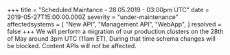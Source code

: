 +++
title = "Scheduled Maintance - 28.05.2019 - 03:00pm UTC"
date = 2019-05-27T15:00:00.000Z
severity = "under-maintenance"
affectedsystems = [
  "New API",
  "Management API",
  "WebApp",
]
resolved = false
+++
We will perform a migration of our production clusters on the 28th of May around 3pm UTC (11am ET). During that time schema changes will be blocked. Content APIs will not be affected. 